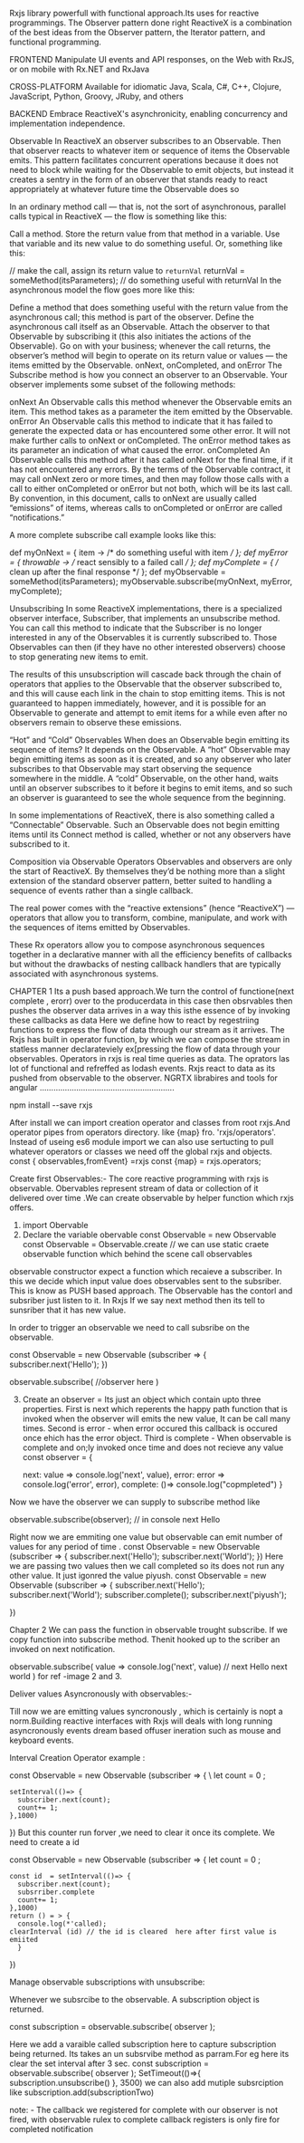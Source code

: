 Rxjs library powerfull with functional approach.Its uses for reactive programmings. The Observer pattern done right
ReactiveX is a combination of the best ideas from
the Observer pattern, the Iterator pattern, and functional programming.

FRONTEND
Manipulate UI events and API responses, on the Web with RxJS, or on mobile with Rx.NET and RxJava

CROSS-PLATFORM
Available for idiomatic Java, Scala, C#, C++, Clojure, JavaScript, Python, Groovy, JRuby, and others

BACKEND
Embrace ReactiveX's asynchronicity, enabling concurrency and implementation independence.

Observable
In ReactiveX an observer subscribes to an Observable. Then that observer reacts to whatever item or sequence of items the Observable emits. This pattern facilitates concurrent operations because it does not need to block while waiting for the Observable to emit objects, but instead it creates a sentry in the form of an observer that stands ready to react appropriately at whatever future time the Observable does so

In an ordinary method call — that is, not the sort of asynchronous, parallel calls typical in ReactiveX — the flow is something like this:

Call a method.
Store the return value from that method in a variable.
Use that variable and its new value to do something useful.
Or, something like this:

// make the call, assign its return value to `returnVal`
returnVal = someMethod(itsParameters);
// do something useful with returnVal
In the asynchronous model the flow goes more like this:

Define a method that does something useful with the return value from the asynchronous call; this method is part of the observer.
Define the asynchronous call itself as an Observable.
Attach the observer to that Observable by subscribing it (this also initiates the actions of the Observable).
Go on with your business; whenever the call returns, the observer’s method will begin to operate on its return value or values — the items emitted by the Observable.
onNext, onCompleted, and onError
The Subscribe method is how you connect an observer to an Observable. Your observer implements some subset of the following methods:

onNext
An Observable calls this method whenever the Observable emits an item. This method takes as a parameter the item emitted by the Observable.
onError
An Observable calls this method to indicate that it has failed to generate the expected data or has encountered some other error. It will not make further calls to onNext or onCompleted. The onError method takes as its parameter an indication of what caused the error.
onCompleted
An Observable calls this method after it has called onNext for the final time, if it has not encountered any errors.
By the terms of the Observable contract, it may call onNext zero or more times, and then may follow those calls with a call to either onCompleted or onError but not both, which will be its last call. By convention, in this document, calls to onNext are usually called “emissions” of items, whereas calls to onCompleted or onError are called “notifications.”

A more complete subscribe call example looks like this:

def myOnNext     = { item -> /* do something useful with item */ };
def myError      = { throwable -> /* react sensibly to a failed call */ };
def myComplete   = { /* clean up after the final response */ };
def myObservable = someMethod(itsParameters);
myObservable.subscribe(myOnNext, myError, myComplete);

Unsubscribing
In some ReactiveX implementations, there is a specialized observer interface, Subscriber, that implements an unsubscribe method. You can call this method to indicate that the Subscriber is no longer interested in any of the Observables it is currently subscribed to. Those Observables can then (if they have no other interested observers) choose to stop generating new items to emit.

The results of this unsubscription will cascade back through the chain of operators that applies to the Observable that the observer subscribed to, and this will cause each link in the chain to stop emitting items. This is not guaranteed to happen immediately, however, and it is possible for an Observable to generate and attempt to emit items for a while even after no observers remain to observe these emissions.


“Hot” and “Cold” Observables
When does an Observable begin emitting its sequence of items? It depends on the Observable. A “hot” Observable may begin emitting items as soon as it is created, and so any observer who later subscribes to that Observable may start observing the sequence somewhere in the middle. A “cold” Observable, on the other hand, waits until an observer subscribes to it before it begins to emit items, and so such an observer is guaranteed to see the whole sequence from the beginning.

In some implementations of ReactiveX, there is also something called a “Connectable” Observable. Such an Observable does not begin emitting items until its Connect method is called, whether or not any observers have subscribed to it.


Composition via Observable Operators
Observables and observers are only the start of ReactiveX. By themselves they’d be nothing more than a slight extension of the standard observer pattern, better suited to handling a sequence of events rather than a single callback.

The real power comes with the “reactive extensions” (hence “ReactiveX”) — operators that allow you to transform, combine, manipulate, and work with the sequences of items emitted by Observables.

These Rx operators allow you to compose asynchronous sequences together in a declarative manner with all the efficiency benefits of callbacks but without the drawbacks of nesting callback handlers that are typically associated with asynchronous systems.


CHAPTER 1 
Its a push based approach.We turn the control of functione(next complete , erorr) over to the producerdata in this case then obsrvables then pushes the observer data arrives in a way this isthe essence of by invoking these callbacks as data Here we define how to react by regestriing functions to express the flow of data through our stream as it arrives.
The Rxjs has built in operator function, by which we can compose the stream in statless manner declarateviely ex[pressing the flow of data through your observables. Operators in rxjs is real time queries as data. 
The oprators las lot of functional and refreffed as lodash events. Rxjs react to data as its pushed from observable to the observer.
NGRTX librabires and tools for angular
...........................................................

npm install --save rxjs

After install we can import creation operator and classes from root rxjs.And operator pipes from operators directory. like {map} fro. 'rxjs/operators'.
Instead of useing es6 module  import we can also use sertucting to pull whatever operators or classes we need off the global rxjs and objects.
const { observables,fromEvent} =rxjs
const {map} = rxjs.operators;

Create first Observables:-
The core reactive programming with rxjs is observable. Obervables represent stream of data or collection of it delivered over time .We can create observable by helper function which rxjs offers.

1. import  Obervable 
2. Declare the variable obervable 
 const Observable = new Observable   
 const Observable = Observable.create     // we can use static craete observable function which behind the scene call observables

observable constructor   expect  a function which recaieve a subscriber. In this we decide which input value does observables  sent to the  subsriber. This is know as PUSH based approach. The Observable has the contorl and subsriber just listen to it.
In Rxjs If we say next method then its tell to sunsriber that it has new value.

In order to trigger an observable we need to call subsribe on the observable.

 const Observable = new Observable (subscriber => {
    subscriber.next('Hello');
 })

 observable.subscribe(
    //observer  here
 )

 3. Create an observer = Its just an object which contain upto three properties. 
            First is next which reperents the happy path function that is invoked when the observer will emits the new value, It can be call many times.
            Second is error - when error occured this callback is occured once ehich has the error object.
            Third is complete - When observable is complete and on;ly invoked once time and does not recieve any value
  const observer  = {

    next: value => console.log('next', value),
    error: error => console.log('error', error),
    complete: ()=> console.log("copmpleted")
  }

  Now  we have the observer we can supply to subscribe method like

  observable.subscribe(observer); // in console  next Hello

  Right now we are emmiting one value but observable can emit number of values for any period of time .
  const Observable = new Observable (subscriber => {
    subscriber.next('Hello');
     subscriber.next('World');
 })
 Here we are passing two values then we call completed so its does not run any other value. It just igonred the value piyush. 
   const Observable = new Observable (subscriber => {
    subscriber.next('Hello');
     subscriber.next('World');
    subscriber.complete();
        subscriber.next('piyush');

 })

Chapter 2 
We can pass the function in observable trought subscribe.
If we copy  function into subscribe method. Thenit hooked up to the scriber an invoked on next notification.

  observable.subscribe(
    value => console.log('next', value) // next Hello next world
  )
  for ref -image 2 and 3.

Deliver values Asyncronously with observables:-

Till now we are emitting values syncronously , which is certainly is nopt a norm.Building reactive interfaces with Rxjs will deals with long running asyncronously events dream based offuser ineration such as mouse and keyboard events.

Interval Creation Operator example : 

 const Observable = new Observable (subscriber => {
    \ let count = 0 ;

    setInterval(()=> {
      subscriber.next(count);
      count+= 1;
    },1000)

 })
 But this counter run forver ,we need to clear it once its complete. We need to create a id 
 
 const Observable = new Observable (subscriber => {
     let count = 0 ;

    const id  = setInterval(()=> {
      subscriber.next(count);
      subsrriber.complete
      count+= 1;
    },1000)
    return () = > {
      console.log(*'called);
    clearInterval (id) // the id is cleared  here after first value is emiited 
      }

 })

 Manage observable subscriptions with unsubscribe:

 Whenever we subsrcibe to the observable. A subscription object is returned.
  
  const subscription  = observable.subscribe(
    observer
  );

  Here we add a varaible called subscription here to capture subscription being returned. Its takes an un subsrvibe method as parram.For eg here its clear the set interval after 3 sec.
    const subscription  = observable.subscribe(
    observer
  );
SetTimeout(()=>{
  subscription.unsubscribe()
}, 3500)
we can also add mutiple subsrciption like 
subscription.add(subscriptionTwo)


note: -  The callback we registered for complete with our observer is not fired, with observable rulex to complete callback registers is only fire for completed notification